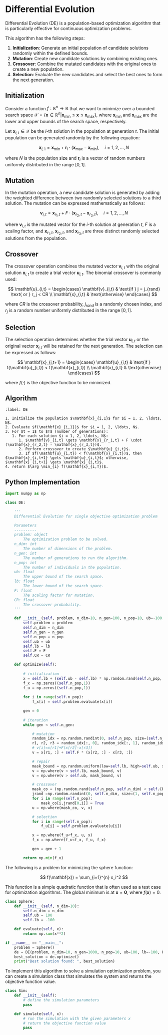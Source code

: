 # Differential Evolution

Differential Evolution (DE) is a population-based optimization algorithm that is particularly effective for continuous optimization problems. 

This algorithm has the following steps:
1. **Initialization**: Generate an initial population of candidate solutions randomly within the defined bounds.
2. **Mutation**: Create new candidate solutions by combining existing ones.
3. **Crossover**: Combine the mutated candidates with the original ones to create a new population.
4. **Selection**: Evaluate the new candidates and select the best ones to form the next generation.

## Initialization

Consider a function $f: \mathbb{R}^n \to \mathbb{R}$ that we want to minimize over a bounded search space $\mathcal{X} = \{\mathbf{x} \in \mathbb{R}^n | \mathbf{x}_{\text{min}} \leq \mathbf{x} \leq \mathbf{x}_{\text{max}}\}$, where $\mathbf{x}_{\text{min}}$ and $\mathbf{x}_{\text{max}}$ are the lower and upper bounds of the search space, respectively.

Let $\mathbf{x}_{i,t} \in \mathcal{X}$ be the $i$-th solution in the population at generation $t$. The initial population can be generated randomly by the following equation:

$$
\mathbf{x}_{i,1} = \mathbf{x}_{\text{min}} + \mathbf{r}_{i} \cdot (\mathbf{x}_{\text{max}} - \mathbf{x}_{\text{min}}), \quad i = 1, 2, \ldots, N
$$

where $N$ is the population size and $\mathbf{r}_{i}$ is a vector of random numbers uniformly distributed in the range $[0, 1]$.

## Mutation

In the mutation operation, a new candidate solution is generated by adding the weighted difference between two randomly selected solutions to a third solution. The mutation can be expressed mathematically as follows:

$$
\mathbf{v}_{i,t} = \mathbf{x}_{r_1,t} + F \cdot (\mathbf{x}_{r_2,t} - \mathbf{x}_{r_3,t}), \quad i = 1, 2, \ldots, N
$$

where $\mathbf{v}_{i,t}$ is the mutated vector for the $i$-th solution at generation $t$, $F$ is a scaling factor, and $\mathbf{x}_{r_1,t}$, $\mathbf{x}_{r_2,t}$, and $\mathbf{x}_{r_3,t}$ are three distinct randomly selected solutions from the population. 

## Crossover

The crossover operation combines the mutated vector $\mathbf{v}_{i,t}$ with the original solution $\mathbf{x}_{i,t}$ to create a trial vector $\mathbf{u}_{i,t}$. The binomial crossover is commonly used:

$$
\mathbf{u}_{i,t} = \begin{cases}
\mathbf{v}_{i,t} & \text{if } j = j_{rand} \text{ or } r_j < CR \\
\mathbf{x}_{i,t} & \text{otherwise}
\end{cases}
$$

where $CR$ is the crossover probability, $j_{rand}$ is a randomly chosen index, and $r_j$ is a random number uniformly distributed in the range $[0, 1]$. 

## Selection

The selection operation determines whether the trial vector $\mathbf{u}_{i,t}$ or the original vector $\mathbf{x}_{i,t}$ will be retained for the next generation. The selection can be expressed as follows:

$$
\mathbf{x}_{i,t+1} = \begin{cases}
\mathbf{u}_{i,t} & \text{if } f(\mathbf{u}_{i,t}) < f(\mathbf{x}_{i,t}) \\
\mathbf{x}_{i,t} & \text{otherwise}
\end{cases}
$$

where $f(\cdot)$ is the objective function to be minimized.

## Algorithm

```{prf:algorithm} Differential Evolution
:label: DE

1. Initialize the population $\mathbf{x}_{i,1}$ for $i = 1, 2, \ldots, N$.
2. Evaluate $f(\mathbf{x}_{i,1})$ for $i = 1, 2, \ldots, N$.
3. For $t = 1$ to $T$ (number of generations):
   1. For each solution $i = 1, 2, \ldots, N$:
      1. $\mathbf{v}_{i,t} \gets \mathbf{x}_{r_1,t} + F \cdot (\mathbf{x}_{r_2,t} - \mathbf{x}_{r_3,t})$.
      2. Perform crossover to create $\mathbf{u}_{i,t}$.
      3. If $f(\mathbf{u}_{i,t}) < f(\mathbf{x}_{i,t})$, then $\mathbf{x}_{i,t+1} \gets \mathbf{u}_{i,t}$; otherwise, $\mathbf{x}_{i,t+1} \gets \mathbf{x}_{i,t}$.
4. return $\arg \min_{i} f(\mathbf{x}_{i,T})$.

```

## Python Implementation

```python
import numpy as np

class DE:

    '''
    Differential Evolution for single objective optimization problem

    Parameters
    ----------
    problem: object
        The optimization problem to be solved.
    n_dim: int
        The number of dimensions of the problem.
    n_gen: int
        The number of generations to run the algorithm.
    n_pop: int
        The number of individuals in the population.
    ub: float
        The upper bound of the search space.
    lb: float
        The lower bound of the search space.
    F: float
        The scaling factor for mutation.
    CR: float
        The crossover probability.
    '''

    def __init__(self, problem, n_dim=10, n_gen=100, n_pop=10, ub=-100, lb=100, F=0.8, CR=0.5):
        self.problem = problem
        self.n_dim = n_dim
        self.n_gen = n_gen
        self.n_pop = n_pop
        self.ub = ub
        self.lb = lb
        self.F = F
        self.CR = CR

    def optimize(self):
       
        # initialization
        x = self.lb + (self.ub - self.lb) * np.random.rand(self.n_pop, self.n_dim)
        f_x = np.zeros((self.n_pop,1))
        f_u = np.zeros((self.n_pop,1))
        
        for i in range(self.n_pop):
            f_x[i] = self.problem.evaluate(x[i])

        gen = 0
        
        # iteration
        while gen < self.n_gen:

            # mutation
            random_idx = np.random.randint(0, self.n_pop, size=(self.n_pop, 3))
            r1, r2, r3 = random_idx[:, 0], random_idx[:, 1], random_idx[:, 2]
            # v[i]=x[r1]+F(x[r2]-x[r3])
            v = x[r1, :] + self.F * (x[r2, :] - x[r3, :])

            # repair
            mask_bound = np.random.uniform(low=self.lb, high=self.ub, size=(self.n_pop, self.n_dim))
            v = np.where(v < self.lb, mask_bound, v)
            v = np.where(v > self.ub, mask_bound, v)

            # crossover
            mask_co = (np.random.rand(self.n_pop, self.n_dim) < self.CR)
            jrand =np.random.randint(0, self.n_dim, size=(1, self.n_pop))
            for i in range(self.n_pop): 
                mask_co[i,jrand[0,i]] = True
            u = np.where(mask_co, v, x)

            # selection
            for i in range(self.n_pop):
                f_u[i] = self.problem.evaluate(u[i])

            x = np.where(f_u<f_x, u, x)
            f_x = np.where(f_u<f_x, f_u, f_x)

            gen = gen + 1

        return np.min(f_x)
```

The following is a problem for minimizing the sphere function:

$$
f(\mathbf{x}) = \sum_{i=1}^{n} x_i^2
$$

This function is a simple quadratic function that is often used as a test case for optimization algorithms. The global minimum is at $\mathbf{x} = \mathbf{0}$, where $f(\mathbf{x}) = 0$.

```python
class Sphere:
    def __init__(self, n_dim=10):
        self.n_dim = n_dim
        self.ub = 100
        self.lb = -100

    def evaluate(self, x):
        return np.sum(x**2)

if __name__ == "__main__":
    problem = Sphere()
    de = DE(problem, n_dim=10, n_gen=1000, n_pop=10, ub=100, lb=-100, F=0.8, CR=0.5)
    best_solution = de.optimize()
    print("Best solution found: ", best_solution)
```

To implement this algorithm to solve a simulation optimization problem, you can create a simulation class that simulates the system and returns the objective function value. 

```python
class Sim:
    def __init__(self):
        # define the simulation parameters
        pass

    def simulate(self, x):
        # run the simulation with the given parameters x
        # return the objective function value
        pass
```

